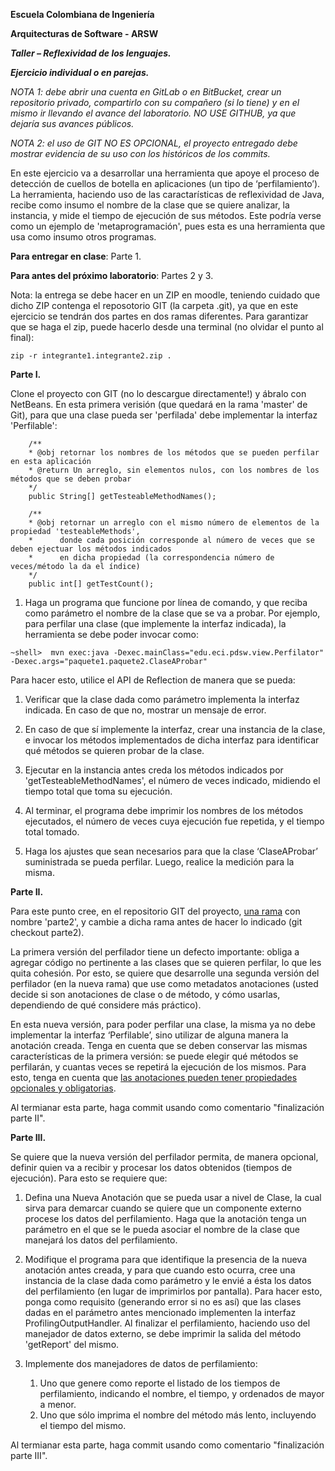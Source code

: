 **Escuela Colombiana de Ingeniería**
**Arquitecturas de Software - ARSW*****Taller – Reflexividad de los lenguajes.******Ejercicio individual o en parejas.***
_NOTA 1: debe abrir una cuenta en GitLab o en BitBucket, crear un repositorio privado, compartirlo con su compañero (si lo tiene) y en el mismo ir llevando el avance del laboratorio. NO USE GITHUB, ya que dejaría sus avances públicos._

_NOTA 2: el uso de GIT NO ES OPCIONAL, el proyecto entregado debe mostrar evidencia de su uso con los históricos de los commits._
En este ejercicio va a desarrollar una herramienta que apoye el proceso de detección de cuellos de botella en aplicaciones (un tipo de ‘perfilamiento’). La herramienta, haciendo uso de las caractarísticas de reflexividad de Java, recibe como insumo el nombre de la clase que se quiere analizar, la instancia, y mide el tiempo de ejecución de sus métodos. Este podría verse como un ejemplo de 'metaprogramación', pues esta es una herramienta que usa como insumo otros programas.


**Para entregar en clase**: Parte 1.

**Para antes del próximo laboratorio**: Partes 2 y 3.

Nota: la entrega se debe hacer en un ZIP en moodle, teniendo cuidado que dicho ZIP contenga el reposotorio GIT (la carpeta .git), ya que en este ejercicio se tendrán dos partes en dos ramas diferentes. Para garantizar que se haga el zip, puede hacerlo desde una terminal (no olvidar el punto al final):

```
zip -r integrante1.integrante2.zip .
```

**Parte I.**

Clone el proyecto con GIT (no lo descargue directamente!) y ábralo con NetBeans. En esta primera verisión (que quedará en la rama 'master' de Git), para que una clase pueda ser 'perfilada' debe implementar la interfaz 'Perfilable':


```	/**	* @obj retornar los nombres de los métodos que se pueden perfilar en esta aplicación	* @return Un arreglo, sin elementos nulos, con los nombres de los métodos que se deben probar	*/	public String[] getTesteableMethodNames();	/**	* @obj retornar un arreglo con el mismo número de elementos de la propiedad 'testeableMethods',	*      donde cada posición corresponde al número de veces que se deben ejectuar los métodos indicados	*      en dicha propiedad (la correspondencia número de veces/método la da el índice)	*/	public int[] getTestCount();``` 
1.	Haga un programa que funcione por línea de comando, y que reciba como parámetro el nombre de la clase que se va a probar. Por ejemplo, para perfilar una clase  (que implemente la interfaz indicada), la herramienta se debe poder invocar como:```~shell>  mvn exec:java -Dexec.mainClass="edu.eci.pdsw.view.Perfilator"   -Dexec.args="paquete1.paquete2.ClaseAProbar"
```
Para hacer esto, utilice el API de Reflection de manera que se pueda:
1.	Verificar que la clase dada como parámetro implementa la interfaz indicada. En caso de que no, mostrar un mensaje de error.
2.	En caso de que sí implemente la interfaz, crear una instancia de la clase, e invocar los métodos implementados de dicha interfaz para identificar qué métodos se quieren probar de la clase.
3.	Ejecutar en la instancia antes creda los métodos indicados por 'getTesteableMethodNames', el número de veces indicado, midiendo el tiempo total que toma su ejecución.
4.	Al terminar, el programa debe imprimir los nombres de los métodos ejecutados, el número de veces cuya ejecución fue repetida, y el tiempo total tomado.5. Haga los ajustes que sean necesarios para que la clase ‘ClaseAProbar’ suministrada se pueda perfilar. Luego, realice la medición para la misma.**Parte II.**

Para este punto cree, en el repositorio GIT del proyecto, [una rama](https://git-scm.com/book/en/v2/Git-Branching-Branches-in-a-Nutshell) con nombre 'parte2', y cambie a dicha rama antes de hacer lo indicado (git checkout parte2).
La primera versión del perfilador tiene un defecto importante: obliga a agregar código no pertinente a las clases que se quieren perfilar, lo que les quita cohesión. Por esto, se quiere que desarrolle una segunda versión del perfilador (en la nueva rama) que use como metadatos anotaciones (usted decide si son anotaciones de clase o de método, y cómo usarlas, dependiendo de qué considere más práctico). 

En esta nueva versión, para poder perfilar una clase, la misma ya no debe implementar la interfaz ‘Perfilable’, sino utilizar de alguna manera la anotación creada. Tenga en cuenta que se deben conservar las mismas características de la primera versión: se puede elegir qué métodos se perfilarán, y cuantas veces se repetirá la ejecución de los mismos. Para esto, tenga en cuenta que [las anotaciones pueden tener propiedades opcionales y obligatorias](http://tutorials.jenkov.com/java-reflection/annotations.html).

Al termianar esta parte, haga commit usando como comentario "finalización parte II".


**Parte III.**

Se quiere que la nueva versión del perfilador permita, de manera opcional, definir quien va a recibir y procesar los datos obtenidos (tiempos de ejecución). Para esto se requiere que:

1. Defina una Nueva Anotación que se pueda usar a nivel de Clase, la cual sirva para demarcar cuando se quiere que un componente externo procese los datos del perfilamiento. Haga que la anotación tenga un parámetro en el que se le pueda asociar el nombre de la clase que manejará los datos del perfilamiento.

2. Modifique el programa para que identifique la presencia de la nueva anotación antes creada, y para que cuando esto ocurra, cree una instancia de la clase dada como parámetro y le envié a ésta los datos del perfilamiento (en lugar de imprimirlos por pantalla). Para hacer esto, ponga como requisito (generando error si no es así) que las clases dadas en el parámetro antes mencionado implementen la interfaz ProfilingOutputHandler. Al finalizar el perfilamiento, haciendo uso del manejador de datos externo, se debe imprimir la salida del método 'getReport' del mismo.

3. Implemente dos manejadores de datos de perfilamiento:
	1. Uno que genere como reporte el listado de los tiempos de perfilamiento, indicando el nombre, el tiempo, y ordenados de mayor a menor.
	2. Uno que sólo imprima el nombre del método más lento, incluyendo el tiempo del mismo.

Al termianar esta parte, haga commit usando como comentario "finalización parte III".